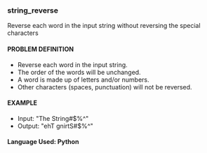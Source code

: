 ### string_reverse
Reverse each word in the input string without reversing the special characters
#### PROBLEM DEFINITION
 - Reverse each word in the input string.
 - The order of the words will be unchanged.
 - A word is made up of letters and/or numbers.
 - Other characters (spaces, punctuation) will not be reversed.

#### EXAMPLE

 - Input:  "The String#$%^"
 - Output: "ehT gnirtS#$%^"
 
#### Language Used: Python


